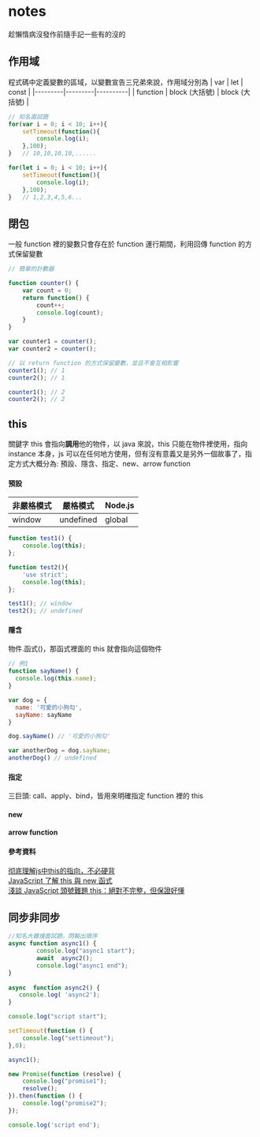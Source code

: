 # notes
趁懶惰病沒發作前隨手記一些有的沒的


## 作用域
程式碼中定義變數的區域，以變數宣告三兄弟來說，作用域分別為
| var | let | const |
|---------|---------|----------|
| function | block (大括號) | block (大括號) |

```javascript
// 知名面試題
for(var i = 0; i < 10; i++){
    setTimeout(function(){
        console.log(i);
    },100);
}   // 10,10,10,10,......

for(let i = 0; i < 10; i++){
    setTimeout(function(){
        console.log(i);
    },100);
}   // 1,2,3,4,5,6...
```

## 閉包
一般 function 裡的變數只會存在於 function 運行期間，利用回傳 function 的方式保留變數

```javascript
// 簡單的計數器

function counter() {
    var count = 0;
    return function() {
        count++;
        console.log(count);
    }
}

var counter1 = counter();
var counter2 = counter();

// 以 return function 的方式保留變數，並且不會互相影響
counter1(); // 1
counter2(); // 1

counter1(); // 2
counter2(); // 2

```


## this
關鍵字 this 會指向**調用**他的物件，以 java 來說，this 只能在物件裡使用，指向 instance 本身，js 可以在任何地方使用，但有沒有意義又是另外一個故事了，指定方式大概分為: 預設、隱含、指定、new、arrow function

#### 預設
| 非嚴格模式 | 嚴格模式 | Node.js |
|---------|---------|----------|
| window | undefined | global |

```javascript
function test1() {
    console.log(this);
};

function test2(){
    'use strict';
    console.log(this);
};

test1(); // window
test2(); // undefined
```

#### 隱含
物件.函式()，那函式裡面的 this 就會指向這個物件

```javascript
// 例1
function sayName() {
  console.log(this.name);
}

var dog = {
  name: '可愛的小狗勾',
  sayName: sayName
}

dog.sayName() // '可愛的小狗勾'

var anotherDog = dog.sayName;
anotherDog() // undefined
```
#### 指定
三巨頭: call、apply、bind，皆用來明確指定 function 裡的 this


#### new
#### arrow function
#### 參考資料
[彻底理解js中this的指向，不必硬背](https://www.cnblogs.com/pssp/p/5216085.html)  
[JavaScript 了解 this 與 new 函式](http://skyroxas.tw/javascript%E4%BA%86%E8%A7%A3-%E8%88%87-new-%E5%87%BD%E5%BC%8F/)  
[淺談 JavaScript 頭號難題 this：絕對不完整，但保證好懂](https://blog.techbridge.cc/2019/02/23/javascript-this/)  

## 同步非同步

```javascript
//知名大雜燴面試題，問輸出順序
async function async1() {
        console.log("async1 start");
        await  async2();
        console.log("async1 end");
}
        
async  function async2() {
   console.log( 'async2');
}

console.log("script start");

setTimeout(function () {
    console.log("settimeout");
},0);

async1();

new Promise(function (resolve) {
    console.log("promise1");
    resolve();
}).then(function () {
    console.log("promise2");
});

console.log('script end');

```

